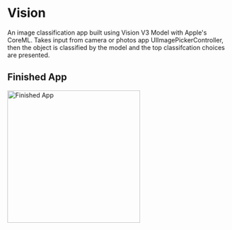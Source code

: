 # Vision
An image classification app built using Vision V3 Model with Apple's CoreML. Takes input from camera or photos app UIImagePickerController, then the object is classified by the model and the top classifcation choices are presented. 

## Finished App
<img src="https://github.com/GavinWon/Vision/blob/master/vision.PNG" alt="Finished App" width=300>
